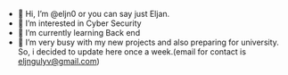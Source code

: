 - 👋 Hi, I’m @eljn0 or you can say just Eljan.
- 👀 I’m interested in Cyber Security
- 🌱 I’m currently learning Back end
- 💞️ I’m very busy with my new projects and also preparing for university. So, i decided to update here once a week.(email for contact is eljngulyv@gmail.com)



<!---
eljn0/eljn0 is a ✨ special ✨ repository because its `README.md` (this file) appears on your GitHub profile.
You can click the Preview link to take a look at your changes.
--->
